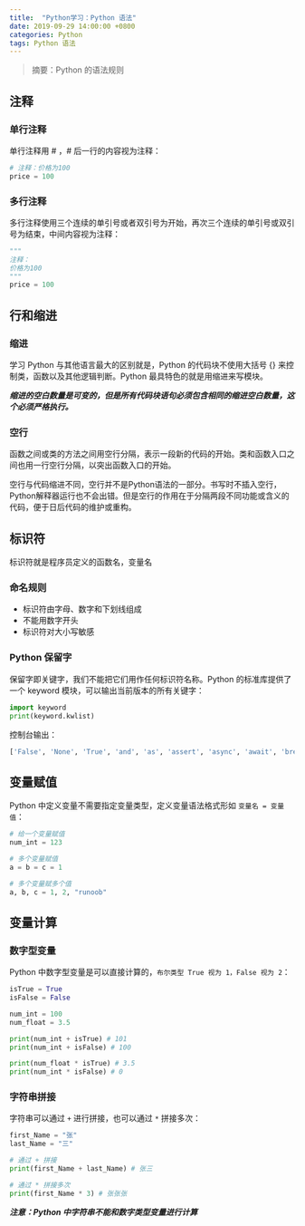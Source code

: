 ```yaml
---
title:  "Python学习：Python 语法"
date: 2019-09-29 14:00:00 +0800
categories: Python
tags: Python 语法
---
```


> 摘要：Python 的语法规则

## 注释

### 单行注释

单行注释用 # ，# 后一行的内容视为注释：
```python
# 注释：价格为100
price = 100 
```

### 多行注释

多行注释使用三个连续的单引号或者双引号为开始，再次三个连续的单引号或双引号为结束，中间内容视为注释：
```python
""" 
注释：
价格为100
"""
price = 100 
```

## 行和缩进

### 缩进

学习 Python 与其他语言最大的区别就是，Python 的代码块不使用大括号 {} 来控制类，函数以及其他逻辑判断。Python 最具特色的就是用缩进来写模块。

***缩进的空白数量是可变的，但是所有代码块语句必须包含相同的缩进空白数量，这个必须严格执行。***

### 空行

函数之间或类的方法之间用空行分隔，表示一段新的代码的开始。类和函数入口之间也用一行空行分隔，以突出函数入口的开始。

空行与代码缩进不同，空行并不是Python语法的一部分。书写时不插入空行，Python解释器运行也不会出错。但是空行的作用在于分隔两段不同功能或含义的代码，便于日后代码的维护或重构。

## 标识符

标识符就是程序员定义的函数名，变量名

### 命名规则

* 标识符由字母、数字和下划线组成
* 不能用数字开头
* 标识符对大小写敏感

### Python 保留字

保留字即关键字，我们不能把它们用作任何标识符名称。Python 的标准库提供了一个 keyword 模块，可以输出当前版本的所有关键字：

```python
import keyword
print(keyword.kwlist)
```
控制台输出：
```sh
['False', 'None', 'True', 'and', 'as', 'assert', 'async', 'await', 'break', 'class', 'continue', 'def', 'del', 'elif', 'else', 'except', 'finally', 'for', 'from', 'global', 'if', 'import', 'in', 'is', 'lambda', 'nonlocal', 'not', 'or', 'pass', 'raise', 'return', 'try', 'while', 'with', 'yield']
```

## 变量赋值

Python 中定义变量不需要指定变量类型，定义变量语法格式形如 `变量名 = 变量值`：
```python
# 给一个变量赋值
num_int = 123 

# 多个变量赋值
a = b = c = 1

# 多个变量赋多个值
a, b, c = 1, 2, "runoob"
```

## 变量计算

### 数字型变量

Python 中数字型变量是可以直接计算的，`布尔类型 True 视为 1，False 视为 2`：
```python
isTrue = True
isFalse = False 

num_int = 100
num_float = 3.5

print(num_int + isTrue) # 101
print(num_int + isFalse) # 100

print(num_float * isTrue) # 3.5
print(num_int * isFalse) # 0
```

### 字符串拼接

字符串可以通过 `+` 进行拼接，也可以通过 `*` 拼接多次：
```python
first_Name = "张"
last_Name = "三"

# 通过 + 拼接
print(first_Name + last_Name) # 张三

# 通过 * 拼接多次
print(first_Name * 3) # 张张张
```

***注意：Python 中字符串不能和数字类型变量进行计算***
